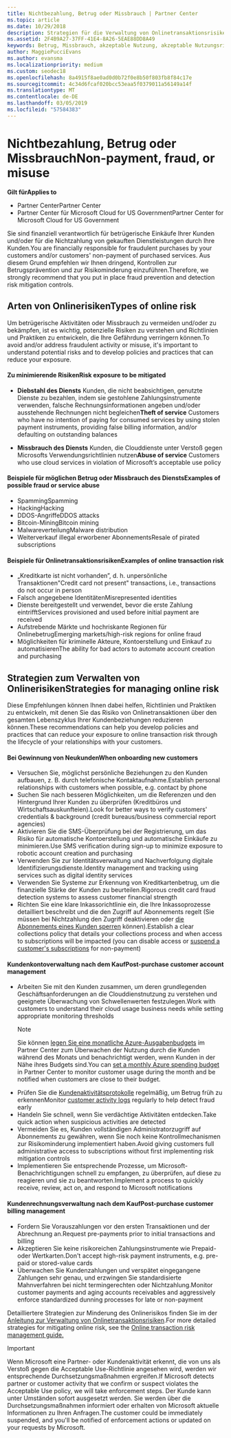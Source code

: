 ```yaml
---
title: Nichtbezahlung, Betrug oder Missbrauch | Partner Center
ms.topic: article
ms.date: 10/29/2018
description: Strategien für die Verwaltung von Onlinetransaktionsrisiken, einschließlich der Nichtzahlung von Waren und Dienstleistungen durch den Kunden sowie betrügerische Aktivitäten oder Missbrauch.
ms.assetid: 2F4B9A27-37FF-41E4-8A26-5EAE88DD8A49
keywords: Betrug, Missbrauch, akzeptable Nutzung, akzeptable Nutzungsrichtlinien, Nichtzahlung, Zahlung durch den Kunden, Onlinerisiko, Diebstahl von Diensten, Dienstmissbrauch, Anhalten eines Abonnements,
author: MaggiePucciEvans
ms.author: evansma
ms.localizationpriority: medium
ms.custom: seodec18
ms.openlocfilehash: 8a4915f8ae0ad0d0b72f0e8b50f803fb8f84c17e
ms.sourcegitcommit: 4c34d6fcaf020bcc53eaa5f0379011a56149a14f
ms.translationtype: MT
ms.contentlocale: de-DE
ms.lasthandoff: 03/05/2019
ms.locfileid: "57584383"
---
```

# <a name="non-payment-fraud-or-misuse"></a><span data-ttu-id="801ea-104">Nichtbezahlung, Betrug oder Missbrauch</span><span class="sxs-lookup"><span data-stu-id="801ea-104">Non-payment, fraud, or misuse</span></span>

<span data-ttu-id="801ea-105">**Gilt für**</span><span class="sxs-lookup"><span data-stu-id="801ea-105">**Applies to**</span></span>

-  <span data-ttu-id="801ea-106">Partner Center</span><span class="sxs-lookup"><span data-stu-id="801ea-106">Partner Center</span></span>
-  <span data-ttu-id="801ea-107">Partner Center für Microsoft Cloud for US Government</span><span class="sxs-lookup"><span data-stu-id="801ea-107">Partner Center for Microsoft Cloud for US Government</span></span>



<span data-ttu-id="801ea-108">Sie sind finanziell verantwortlich für betrügerische Einkäufe Ihrer Kunden und/oder für die Nichtzahlung von gekauften Dienstleistungen durch Ihre Kunden.</span><span class="sxs-lookup"><span data-stu-id="801ea-108">You are financially responsible for fraudulent purchases by your customers and/or customers' non-payment of purchased services.</span></span> <span data-ttu-id="801ea-109">Aus diesem Grund empfehlen wir Ihnen dringend, Kontrollen zur Betrugsprävention und zur Risikominderung einzuführen.</span><span class="sxs-lookup"><span data-stu-id="801ea-109">Therefore, we strongly recommend that you put in place fraud prevention and detection risk mitigation controls.</span></span>

## <a name="types-of-online-risk"></a><span data-ttu-id="801ea-110">Arten von Onlinerisiken</span><span class="sxs-lookup"><span data-stu-id="801ea-110">Types of online risk</span></span>

<span data-ttu-id="801ea-111">Um betrügerische Aktivitäten oder Missbrauch zu vermeiden und/oder zu bekämpfen, ist es wichtig, potenzielle Risiken zu verstehen und Richtlinien und Praktiken zu entwickeln, die Ihre Gefährdung verringern können.</span><span class="sxs-lookup"><span data-stu-id="801ea-111">To avoid and/or address fraudulent activity or misuse, it's important to understand potential risks and to develop policies and practices that can reduce your exposure.</span></span>

#### <a name="risk-exposure-to-be-mitigated"></a><span data-ttu-id="801ea-112">Zu minimierende Risiken</span><span class="sxs-lookup"><span data-stu-id="801ea-112">Risk exposure to be mitigated</span></span>

- <span data-ttu-id="801ea-113">**Diebstahl des Diensts** Kunden, die nicht beabsichtigen, genutzte Dienste zu bezahlen, indem sie gestohlene Zahlungsinstrumente verwenden, falsche Rechnungsinformationen angeben und/oder ausstehende Rechnungen nicht begleichen</span><span class="sxs-lookup"><span data-stu-id="801ea-113">**Theft of service** Customers who have no intention of paying for consumed services by using stolen payment instruments, providing false billing information, and/or defaulting on outstanding balances</span></span>

- <span data-ttu-id="801ea-114">**Missbrauch des Diensts** Kunden, die Clouddienste unter Verstoß gegen Microsofts Verwendungsrichtlinien nutzen</span><span class="sxs-lookup"><span data-stu-id="801ea-114">**Abuse of service** Customers who use cloud services in violation of Microsoft’s acceptable use policy</span></span>

#### <a name="examples-of-possible-fraud-or-service-abuse"></a><span data-ttu-id="801ea-115">Beispiele für möglichen Betrug oder Missbrauch des Diensts</span><span class="sxs-lookup"><span data-stu-id="801ea-115">Examples of possible fraud or service abuse</span></span>
- <span data-ttu-id="801ea-116">Spamming</span><span class="sxs-lookup"><span data-stu-id="801ea-116">Spamming</span></span>
- <span data-ttu-id="801ea-117">Hacking</span><span class="sxs-lookup"><span data-stu-id="801ea-117">Hacking</span></span>
- <span data-ttu-id="801ea-118">DDOS-Angriffe</span><span class="sxs-lookup"><span data-stu-id="801ea-118">DDOS attacks</span></span>
- <span data-ttu-id="801ea-119">Bitcoin-Mining</span><span class="sxs-lookup"><span data-stu-id="801ea-119">Bitcoin mining</span></span>
- <span data-ttu-id="801ea-120">Malwareverteilung</span><span class="sxs-lookup"><span data-stu-id="801ea-120">Malware distribution</span></span>
- <span data-ttu-id="801ea-121">Weiterverkauf illegal erworbener Abonnements</span><span class="sxs-lookup"><span data-stu-id="801ea-121">Resale of pirated subscriptions</span></span> 

#### <a name="examples-of-online-transaction-risk"></a><span data-ttu-id="801ea-122">Beispiele für Onlinetransaktionsrisiken</span><span class="sxs-lookup"><span data-stu-id="801ea-122">Examples of online transaction risk</span></span>
- <span data-ttu-id="801ea-123">„Kreditkarte ist nicht vorhanden”, d. h. unpersönliche Transaktionen</span><span class="sxs-lookup"><span data-stu-id="801ea-123">"Credit card not present" transactions, i.e., transactions do not occur in person</span></span>
- <span data-ttu-id="801ea-124">Falsch angegebene Identitäten</span><span class="sxs-lookup"><span data-stu-id="801ea-124">Misrepresented identities</span></span>
- <span data-ttu-id="801ea-125">Dienste bereitgestellt und verwendet, bevor die erste Zahlung eintrifft</span><span class="sxs-lookup"><span data-stu-id="801ea-125">Services provisioned and used before initial payment are received</span></span>
- <span data-ttu-id="801ea-126">Aufstrebende Märkte und hochriskante Regionen für Onlinebetrug</span><span class="sxs-lookup"><span data-stu-id="801ea-126">Emerging markets/high-risk regions for online fraud</span></span>
- <span data-ttu-id="801ea-127">Möglichkeiten für kriminelle Akteure, Kontoerstellung und Einkauf zu automatisieren</span><span class="sxs-lookup"><span data-stu-id="801ea-127">The ability for bad actors to automate account creation and purchasing</span></span>

## <a name="strategies-for-managing-online-risk"></a><span data-ttu-id="801ea-128">Strategien zum Verwalten von Onlinerisiken</span><span class="sxs-lookup"><span data-stu-id="801ea-128">Strategies for managing online risk</span></span>

<span data-ttu-id="801ea-129">Diese Empfehlungen können Ihnen dabei helfen, Richtlinien und Praktiken zu entwickeln, mit denen Sie das Risiko von Onlinetransaktionen über den gesamten Lebenszyklus Ihrer Kundenbeziehungen reduzieren können.</span><span class="sxs-lookup"><span data-stu-id="801ea-129">These recommendations can help you develop policies and practices that can reduce your exposure to online transaction risk through the lifecycle of your relationships with your customers.</span></span>  

#### <a name="when-onboarding-new-customers"></a><span data-ttu-id="801ea-130">Bei Gewinnung von Neukunden</span><span class="sxs-lookup"><span data-stu-id="801ea-130">When onboarding new customers</span></span>
- <span data-ttu-id="801ea-131">Versuchen Sie, möglichst persönliche Beziehungen zu den Kunden aufbauen, z. B. durch telefonische Kontaktaufnahme.</span><span class="sxs-lookup"><span data-stu-id="801ea-131">Establish personal relationships with customers when possible, e.g. contact by phone</span></span>
- <span data-ttu-id="801ea-132">Suchen Sie nach besseren Möglichkeiten, um die Referenzen und den Hintergrund Ihrer Kunden zu überprüfen (Kreditbüros und Wirtschaftsauskunfteien).</span><span class="sxs-lookup"><span data-stu-id="801ea-132">Look for better ways to verify customers' credentials & background (credit bureaus/business commercial report agencies)</span></span> 
- <span data-ttu-id="801ea-133">Aktivieren Sie die SMS-Überprüfung bei der Registrierung, um das Risiko für automatische Kontoerstellung und automatische Einkäufe zu minimieren.</span><span class="sxs-lookup"><span data-stu-id="801ea-133">Use SMS verification during sign-up to minimize exposure to robotic account creation and purchasing</span></span>
- <span data-ttu-id="801ea-134">Verwenden Sie zur Identitätsverwaltung und Nachverfolgung digitale Identifizierungsdienste.</span><span class="sxs-lookup"><span data-stu-id="801ea-134">Identity management and tracking using services such as digital identity services</span></span>
- <span data-ttu-id="801ea-135">Verwenden Sie Systeme zur Erkennung von Kreditkartenbetrug, um die finanzielle Stärke der Kunden zu beurteilen.</span><span class="sxs-lookup"><span data-stu-id="801ea-135">Rigorous credit card fraud detection systems to assess customer financial strength</span></span>
- <span data-ttu-id="801ea-136">Richten Sie eine klare Inkassorichtlinie ein, die Ihre Inkassoprozesse detailliert beschreibt und die den Zugriff auf Abonnements regelt (Sie müssen bei Nichtzahlung den Zugriff deaktivieren oder [die Abonnements eines Kunden sperren](suspend-a-subscription.md) können).</span><span class="sxs-lookup"><span data-stu-id="801ea-136">Establish a clear collections policy that details your collections process and when access to subscriptions will be impacted (you can disable access or [suspend a customer's subscriptions](suspend-a-subscription.md) for non-payment)</span></span>

#### <a name="post-purchase-customer-account-management"></a><span data-ttu-id="801ea-137">Kundenkontoverwaltung nach dem Kauf</span><span class="sxs-lookup"><span data-stu-id="801ea-137">Post-purchase customer account management</span></span>
- <span data-ttu-id="801ea-138">Arbeiten Sie mit den Kunden zusammen, um deren grundlegenden Geschäftsanforderungen an die Clouddienstnutzung zu verstehen und geeignete Überwachung von Schwellenwerten festzulegen.</span><span class="sxs-lookup"><span data-stu-id="801ea-138">Work with customers to understand their cloud usage business needs while setting appropriate monitoring thresholds</span></span>
    > [!NOTE]  
    >  <span data-ttu-id="801ea-139">Sie können [legen Sie eine monatliche Azure-Ausgabenbudgets](set-an-azure-spending-budget-for-your-customers.md) im Partner Center zum Überwachen der Nutzung durch die Kunden während des Monats und benachrichtigt werden, wenn Kunden in der Nähe ihres Budgets sind.</span><span class="sxs-lookup"><span data-stu-id="801ea-139">You can [set a monthly Azure spending budget](set-an-azure-spending-budget-for-your-customers.md) in Partner Center to monitor customer usage during the month and be notified when customers are close to their budget.</span></span>
- <span data-ttu-id="801ea-140">Prüfen Sie die [Kundenaktivitätsprotokolle](activity-logs.md) regelmäßig, um Betrug früh zu erkennen</span><span class="sxs-lookup"><span data-stu-id="801ea-140">Monitor [customer activity logs](activity-logs.md) regularly to help detect fraud early</span></span>
- <span data-ttu-id="801ea-141">Handeln Sie schnell, wenn Sie verdächtige Aktivitäten entdecken.</span><span class="sxs-lookup"><span data-stu-id="801ea-141">Take quick action when suspicious activities are detected</span></span>
- <span data-ttu-id="801ea-142">Vermeiden Sie es, Kunden vollständigen Administratorzugriff auf Abonnements zu gewähren, wenn Sie noch keine Kontrollmechanismen zur Risikominderung implementiert haben.</span><span class="sxs-lookup"><span data-stu-id="801ea-142">Avoid giving customers full administrative access to subscriptions without first implementing risk mitigation controls</span></span>
- <span data-ttu-id="801ea-143">Implementieren Sie entsprechende Prozesse, um Microsoft-Benachrichtigungen schnell zu empfangen, zu überprüfen, auf diese zu reagieren und sie zu beantworten.</span><span class="sxs-lookup"><span data-stu-id="801ea-143">Implement a process to quickly receive, review, act on, and respond to Microsoft notifications</span></span>

#### <a name="post-purchase-customer-billing-management"></a><span data-ttu-id="801ea-144">Kundenrechnungsverwaltung nach dem Kauf</span><span class="sxs-lookup"><span data-stu-id="801ea-144">Post-purchase customer billing management</span></span>
- <span data-ttu-id="801ea-145">Fordern Sie Vorauszahlungen vor den ersten Transaktionen und der Abrechnung an.</span><span class="sxs-lookup"><span data-stu-id="801ea-145">Request pre-payments prior to initial transactions and billing</span></span> 
- <span data-ttu-id="801ea-146">Akzeptieren Sie keine risikoreichen Zahlungsinstrumente wie Prepaid- oder Wertkarten.</span><span class="sxs-lookup"><span data-stu-id="801ea-146">Don't accept high-risk payment instruments, e.g. pre-paid or stored-value cards</span></span>
- <span data-ttu-id="801ea-147">Überwachen Sie Kundenzahlungen und verspätet eingegangene Zahlungen sehr genau, und erzwingen Sie standardisierte Mahnverfahren bei nicht termingerechten oder Nichtzahlung.</span><span class="sxs-lookup"><span data-stu-id="801ea-147">Monitor customer payments and aging accounts receivables and aggressively enforce standardized dunning processes for late or non-payment</span></span>

<span data-ttu-id="801ea-148">Detailliertere Strategien zur Minderung des Onlinerisikos finden Sie im der [Anleitung zur Verwaltung von Onlinetransaktionsrisiken](https://assets.windowsphone.com/7d885238-e13b-4f10-a682-3d5adacd2859/CSP-PartnerRiskGuide-APSFinal_InvariantCulture_Default.zip).</span><span class="sxs-lookup"><span data-stu-id="801ea-148">For more detailed strategies for mitigating online risk, see the [Online transaction risk management guide.](https://assets.windowsphone.com/7d885238-e13b-4f10-a682-3d5adacd2859/CSP-PartnerRiskGuide-APSFinal_InvariantCulture_Default.zip)</span></span>

> [!IMPORTANT]  
> <span data-ttu-id="801ea-149">Wenn Microsoft eine Partner- oder Kundenaktivität erkennt, die von uns als Verstoß gegen die Acceptable Use-Richtlinie angesehen wird, werden wir entsprechende Durchsetzungsmaßnahmen ergreifen.</span><span class="sxs-lookup"><span data-stu-id="801ea-149">If Microsoft detects partner or customer activity that we confirm or suspect violates the Acceptable Use policy, we will take enforcement steps.</span></span> <span data-ttu-id="801ea-150">Der Kunde kann unter Umständen sofort ausgesetzt werden. Sie werden über die Durchsetzungsmaßnahmen informiert oder erhalten von Microsoft aktuelle Informationen zu Ihren Anfragen.</span><span class="sxs-lookup"><span data-stu-id="801ea-150">The customer could be immediately suspended, and you'll be notified of enforcement actions or updated on your requests by Microsoft.</span></span>

 

 



